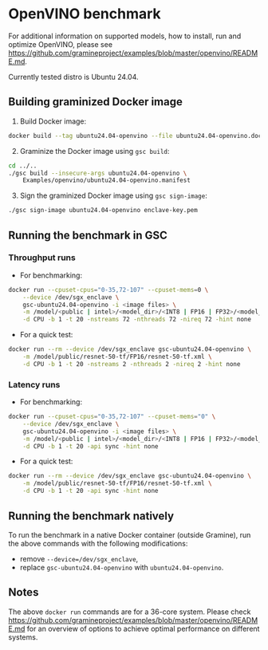 # OpenVINO benchmark

For additional information on supported models, how to install, run and optimize
OpenVINO, please see
https://github.com/gramineproject/examples/blob/master/openvino/README.md.

Currently tested distro is Ubuntu 24.04.

## Building graminized Docker image

1. Build Docker image:
```bash
docker build --tag ubuntu24.04-openvino --file ubuntu24.04-openvino.dockerfile .
```

2. Graminize the Docker image using `gsc build`:
```bash
cd ../..
./gsc build --insecure-args ubuntu24.04-openvino \
    Examples/openvino/ubuntu24.04-openvino.manifest
```

3. Sign the graminized Docker image using `gsc sign-image`:
```bash
./gsc sign-image ubuntu24.04-openvino enclave-key.pem
```

## Running the benchmark in GSC

### Throughput runs

- For benchmarking:
```bash
docker run --cpuset-cpus="0-35,72-107" --cpuset-mems=0 \
    --device /dev/sgx_enclave \
    gsc-ubuntu24.04-openvino -i <image files> \
    -m /model/<public | intel>/<model_dir>/<INT8 | FP16 | FP32>/<model_xml_file> \
    -d CPU -b 1 -t 20 -nstreams 72 -nthreads 72 -nireq 72 -hint none
```

- For a quick test:
```bash
docker run --rm --device /dev/sgx_enclave gsc-ubuntu24.04-openvino \
    -m /model/public/resnet-50-tf/FP16/resnet-50-tf.xml \
    -d CPU -b 1 -t 20 -nstreams 2 -nthreads 2 -nireq 2 -hint none
```

### Latency runs

- For benchmarking:
```bash
docker run --cpuset-cpus="0-35,72-107" --cpuset-mems="0" \
    --device /dev/sgx_enclave \
    gsc-ubuntu24.04-openvino -i <image files> \
    -m /model/<public | intel>/<model_dir>/<INT8 | FP16 | FP32>/<model_xml_file> \
    -d CPU -b 1 -t 20 -api sync -hint none
```

- For a quick test:
```bash
docker run --rm --device /dev/sgx_enclave gsc-ubuntu24.04-openvino \
    -m /model/public/resnet-50-tf/FP16/resnet-50-tf.xml \
    -d CPU -b 1 -t 20 -api sync -hint none
```

## Running the benchmark natively

To run the benchmark in a native Docker container (outside Gramine), run the above
commands with the following modifications:
- remove `--device=/dev/sgx_enclave`,
- replace `gsc-ubuntu24.04-openvino` with `ubuntu24.04-openvino`.

## Notes

The above `docker run` commands are for a 36-core system. Please check
https://github.com/gramineproject/examples/blob/master/openvino/README.md for an
overview of options to achieve optimal performance on different systems.
